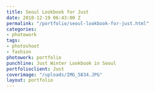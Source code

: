 ```yaml
---
title: Seoul Lookbook for Just
date: 2018-12-19 06:43:00 Z
permalink: "/portfolio/seoul-lookbook-for-just.html"
categories:
- photowork
tags:
- photoshoot
- fashion
photowork: portfolio
punchline: Just Winter Lookbook in Seoul
portfolioclient: Just
coverimage: "/uploads/IMG_5834.JPG"
layout: portfolio
---
```


